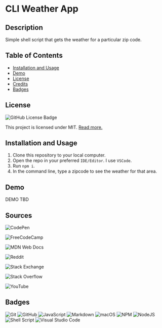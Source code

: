 # CLI Weather App

## Description

Simple shell script that gets the weather for a particular zip code.

## Table of Contents
- [Installation and Usage](#installation-and-usage)
- [Demo]()
- [License](#license)
- [Credits](#credits)
- [Badges](#badges)

## License

![GitHub License Badge](https://img.shields.io/badge/license-MIT-blue.svg)

This project is licensed under MIT. [Read more.](https://github.com/victoriamcn/CLI-Weather/blob/main/LICENSE)

## Installation and Usage

1. Clone this repository to your local computer.
2. Open the repo in your preferred `IDE/Editor`. I use `VSCode`.
3. Run `npm i`.
4. In the command line, type a zipcode to see the weather for that area.

## Demo

DEMO TBD

## Sources

![CodePen](https://img.shields.io/badge/Codepen-000000?style=for-the-badge&logo=codepen&logoColor=white)

![FreeCodeCamp](https://img.shields.io/badge/Freecodecamp-%23123.svg?&style=for-the-badge&logo=freecodecamp&logoColor=green)

![MDN Web Docs](https://img.shields.io/badge/MDN_Web_Docs-black?style=for-the-badge&logo=mdnwebdocs&logoColor=white)

![Reddit](https://img.shields.io/badge/Reddit-%23FF4500.svg?style=for-the-badge&logo=Reddit&logoColor=white)

![Stack Exchange](https://img.shields.io/badge/StackExchange-%23ffffff.svg?style=for-the-badge&logo=StackExchange)

![Stack Overflow](https://img.shields.io/badge/-Stackoverflow-FE7A16?style=for-the-badge&logo=stack-overflow&logoColor=white)

![YouTube](https://img.shields.io/badge/YouTube-%23FF0000.svg?style=for-the-badge&logo=YouTube&logoColor=white)

## Badges

![Git](https://img.shields.io/badge/git-%23F05033.svg?style=for-the-badge&logo=git&logoColor=white)
![GitHub](https://img.shields.io/badge/github-%23121011.svg?style=for-the-badge&logo=github&logoColor=white)
![JavaScript](https://img.shields.io/badge/javascript-%23323330.svg?style=for-the-badge&logo=javascript&logoColor=%23F7DF1E)
![Markdown](https://img.shields.io/badge/markdown-%23000000.svg?style=for-the-badge&logo=markdown&logoColor=white)
![macOS](https://img.shields.io/badge/mac%20os-000000?style=for-the-badge&logo=macos&logoColor=F0F0F0)
![NPM](https://img.shields.io/badge/NPM-%23CB3837.svg?style=for-the-badge&logo=npm&logoColor=white)
![NodeJS](https://img.shields.io/badge/node.js-6DA55F?style=for-the-badge&logo=node.js&logoColor=white)
![Shell Script](https://img.shields.io/badge/shell_script-%23121011.svg?style=for-the-badge&logo=gnu-bash&logoColor=white)
![Visual Studio Code](https://img.shields.io/badge/Visual%20Studio%20Code-0078d7.svg?style=for-the-badge&logo=visual-studio-code&logoColor=white)